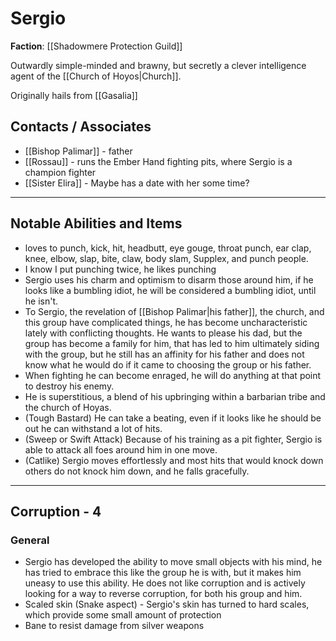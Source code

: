 # Sergio

**Faction**: [[Shadowmere Protection Guild]]

Outwardly simple-minded and brawny, but secretly a clever intelligence agent of the [[Church of Hoyos|Church]].

Originally hails from [[Gasalia]]

## Contacts / Associates

- [[Bishop Palimar]] - father
- [[Rossau]] - runs the Ember Hand fighting pits, where Sergio is a champion fighter
- [[Sister Elira]] - Maybe has a date with her some time?

---
## Notable Abilities and Items

- loves to punch, kick, hit, headbutt, eye gouge, throat punch, ear clap, knee, elbow, slap, bite, claw, body slam, Supplex, and punch people.
- I know I put punching twice, he likes punching
- Sergio uses his charm and optimism to disarm those around him, if he looks like a bumbling idiot, he will be considered a bumbling idiot, until he isn't.
- To Sergio, the revelation of [[Bishop Palimar|his father]], the church, and this group have complicated things, he has become uncharacteristic lately with conflicting thoughts. He wants to please his dad, but the group has become a family for him, that has led to him ultimately siding with the group, but he still has an affinity for his father and does not know what he would do if it came to choosing the group or his father.
- When fighting he can become enraged, he will do anything at that point to destroy his enemy.
- He is superstitious, a blend of his upbringing within a barbarian tribe and the church of Hoyas.
- (Tough Bastard) He can take a beating, even if it looks like he should be out he can withstand a lot of hits.
- (Sweep or Swift Attack) Because of his training as a pit fighter, Sergio is able to attack all foes around him in one move.
- (Catlike) Sergio moves effortlessly and most hits that would knock down others do not knock him down, and he falls gracefully.

---
## Corruption - 4

### General

- Sergio has developed the ability to move small objects with his mind, he has tried to embrace this like the group he is with, but it makes him uneasy to use this ability. He does not like corruption and is actively looking for a way to reverse corruption, for both his group and him.
- Scaled skin (Snake aspect) - Sergio's skin has turned to hard scales, which provide some small amount of protection
- Bane to resist damage from silver weapons
